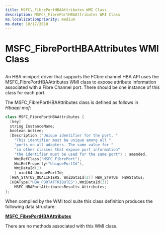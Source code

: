 ```yaml
---
title: MSFC\_FibrePortHBAAttributes WMI Class
description: MSFC\_FibrePortHBAAttributes WMI Class
ms.localizationpriority: medium
ms.date: 10/17/2018
---
```


# MSFC\_FibrePortHBAAttributes WMI Class


## <span id="ddk_msfc_fibreporthbaattributes_wmi_class_kr"></span><span id="DDK_MSFC_FIBREPORTHBAATTRIBUTES_WMI_CLASS_KR"></span>


An HBA miniport driver that supports the FCbre channel HBA API uses the MSFC\_FibrePortHBAAttributes WMI class to expose attribute information associated with a Fibre Channel port. There should be one instance of this class for each port.

The MSFC\_FibrePortHBAAttributes class is defined as follows in *Hbaapi.mof*:

```cpp
class MSFC_FibrePortHBAAttributes {
  [key] 
  string InstanceName;
  boolean Active;
  [Description ("Unique identifier for the port. "
    "This identifier must be unique among all "
    "ports on all adapters. The same value for "
    "in other classes that expose port information"
    "the identifier must be used for the same port") : amended,
    WmiRefClass("MSFC_FibrePort"),
    WmiRefProperty("UniquePortId"),
    WmiDataId(1)
    ] uint64 UniquePortId;
  [HBA_STATUS_QUALIFIERS, WmiDataId(2)] HBA_STATUS  HBAStatus;
  [HBAType("HBA_PORTATTRIBUTES"),WmiDataId(3)]
    MSFC_HBAPortAttributesResults Attributes;
};
```

When compiled by the WMI tool suite this class definition produces the following data structure:

[**MSFC\_FibrePortHBAAttributes**](/windows-hardware/drivers/ddi/hbapiwmi/ns-hbapiwmi-_msfc_fibreporthbaattributes)

There are no methods associated with this WMI class.

 

